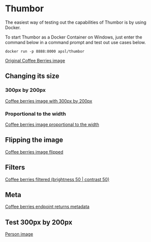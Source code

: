 # Thumbor

The easiest way of testing out the capabilities of Thumbor is by using Docker.

To start Thumbor as a Docker Container on Windows, just enter the command below in a command prompt and test out use cases below.

`docker run -p 8888:8000 apsl/thumbor`

[Original Coffee Berries image](https://upload.wikimedia.org/wikipedia/commons/thumb/7/79/Coffee_berries_1.jpg/1200px-Coffee_berries_1.jpg)

## Changing its size

### 300px by 200px

[Coffee berries image with 300px by 200px](http://localhost:8888/unsafe/300x200/https://upload.wikimedia.org/wikipedia/commons/thumb/7/79/Coffee_berries_1.jpg/1200px-Coffee_berries_1.jpg)

### Proportional to the width

[Coffee berries image proportional to the width](http://localhost:8888/unsafe/300x0/https://upload.wikimedia.org/wikipedia/commons/thumb/7/79/Coffee_berries_1.jpg/1200px-Coffee_berries_1.jpg)

## Flipping the image

[Coffee berries image flipped](http://localhost:8888/unsafe/-0x-0/https://upload.wikimedia.org/wikipedia/commons/thumb/7/79/Coffee_berries_1.jpg/1200px-Coffee_berries_1.jpg)

## Filters

[Coffee berries filtered (brightness 50 | contrast 50)](http://localhost:8888/unsafe/filters:brightness(50):contrast(50)/https://upload.wikimedia.org/wikipedia/commons/thumb/7/79/Coffee_berries_1.jpg/1200px-Coffee_berries_1.jpg)

## Meta
[Coffee berries endpoint returns metadata](http://localhost:8888/unsafe/meta/300x200/https://upload.wikimedia.org/wikipedia/commons/thumb/7/79/Coffee_berries_1.jpg/1200px-Coffee_berries_1.jpg)

## Test 300px by 200px

[Person image](http://localhost:8888/unsafe/300x200/smart/https://www.euram.eu/JoshuaTree/Content/pictures/Bart.jpg)


